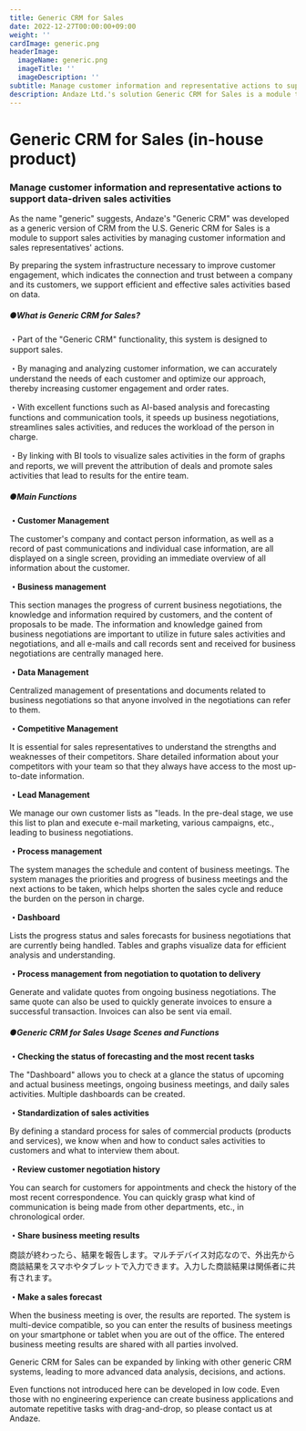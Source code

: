 ```yaml
---
title: Generic CRM for Sales
date: 2022-12-27T00:00:00+09:00
weight: ''
cardImage: generic.png
headerImage:
  imageName: generic.png
  imageTitle: ''
  imageDescription: ''
subtitle: Manage customer information and representative actions to support data-driven sales activities
description: Andaze Ltd.'s solution Generic CRM for Sales is a module to support sales activities by managing customer information and sales representative actions. Many functions can be developed in low code. You can create business applications and automate repetitive tasks by drag-and-drop.
---
```

# **Generic CRM for Sales (in-house product)**

### Manage customer information and representative actions to support data-driven sales activities



As the name "generic" suggests, Andaze's "Generic CRM" was developed as a generic version of CRM from the U.S. Generic CRM for Sales is a module to support sales activities by managing customer information and sales representatives' actions.

By preparing the system infrastructure necessary to improve customer engagement, which indicates the connection and trust between a company and its customers, we support efficient and effective sales activities based on data.



##### ●What is Generic CRM for Sales?

・Part of the "Generic CRM" functionality, this system is designed to support sales.

・By managing and analyzing customer information, we can accurately understand the needs of each customer and optimize our approach, thereby increasing customer engagement and order rates.

・With excellent functions such as AI-based analysis and forecasting functions and communication tools, it speeds up business negotiations, streamlines sales activities, and reduces the workload of the person in charge.

・By linking with BI tools to visualize sales activities in the form of graphs and reports, we will prevent the attribution of deals and promote sales activities that lead to results for the entire team.



##### ●Main Functions

**・Customer Management**

The customer's company and contact person information, as well as a record of past communications and individual case information, are all displayed on a single screen, providing an immediate overview of all information about the customer.

**・Business management**

This section manages the progress of current business negotiations, the knowledge and information required by customers, and the content of proposals to be made. The information and knowledge gained from business negotiations are important to utilize in future sales activities and negotiations, and all e-mails and call records sent and received for business negotiations are centrally managed here.

**・Data Management**

Centralized management of presentations and documents related to business negotiations so that anyone involved in the negotiations can refer to them.

**・Competitive Management**

It is essential for sales representatives to understand the strengths and weaknesses of their competitors. Share detailed information about your competitors with your team so that they always have access to the most up-to-date information.

**・Lead Management**

We manage our own customer lists as "leads. In the pre-deal stage, we use this list to plan and execute e-mail marketing, various campaigns, etc., leading to business negotiations.

**・Process management**

The system manages the schedule and content of business meetings. The system manages the priorities and progress of business meetings and the next actions to be taken, which helps shorten the sales cycle and reduce the burden on the person in charge.

**・Dashboard**

Lists the progress status and sales forecasts for business negotiations that are currently being handled. Tables and graphs visualize data for efficient analysis and understanding.

**・Process management from negotiation to quotation to delivery**

Generate and validate quotes from ongoing business negotiations. The same quote can also be used to quickly generate invoices to ensure a successful transaction. Invoices can also be sent via email.



##### ●Generic CRM for Sales Usage Scenes and Functions

**・Checking the status of forecasting and the most recent tasks**

The "Dashboard" allows you to check at a glance the status of upcoming and actual business meetings, ongoing business meetings, and daily sales activities. Multiple dashboards can be created.

**・Standardization of sales activities**

By defining a standard process for sales of commercial products (products and services), we know when and how to conduct sales activities to customers and what to interview them about.

**・Review customer negotiation history**

You can search for customers for appointments and check the history of the most recent correspondence. You can quickly grasp what kind of communication is being made from other departments, etc., in chronological order.

**・Share business meeting results**

商談が終わったら、結果を報告します。マルチデバイス対応なので、外出先から商談結果をスマホやタブレットで入力できます。入力した商談結果は関係者に共有されます。

**・Make a sales forecast**

When the business meeting is over, the results are reported. The system is multi-device compatible, so you can enter the results of business meetings on your smartphone or tablet when you are out of the office. The entered business meeting results are shared with all parties involved.



Generic CRM for Sales can be expanded by linking with other generic CRM systems, leading to more advanced data analysis, decisions, and actions.

Even functions not introduced here can be developed in low code. Even those with no engineering experience can create business applications and automate repetitive tasks with drag-and-drop, so please contact us at Andaze.